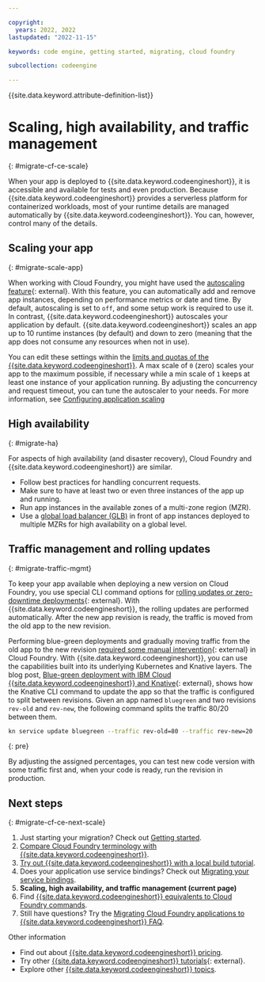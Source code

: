 ```yaml
---

copyright:
  years: 2022, 2022
lastupdated: "2022-11-15"

keywords: code engine, getting started, migrating, cloud foundry

subcollection: codeengine

---
```


{{site.data.keyword.attribute-definition-list}}

# Scaling, high availability, and traffic management
{: #migrate-cf-ce-scale}

When your app is deployed to {{site.data.keyword.codeengineshort}}, it is accessible and available for tests and even production. Because {{site.data.keyword.codeengineshort}} provides a serverless platform for containerized workloads, most of your runtime details are managed automatically by {{site.data.keyword.codeengineshort}}. You can, however, control many of the details.

## Scaling your app
{: #migrate-scale-app}

When working with Cloud Foundry, you might have used the [autoscaling feature](/docs/cloud-foundry-public?topic=cloud-foundry-public-autoscale_cloud_foundry_apps){: external}. With this feature, you can automatically add and remove app instances, depending on performance metrics or date and time. By default, autoscaling is set to `off`, and some setup work is required to use it. In contrast, {{site.data.keyword.codeengineshort}} autoscales your application by default. {{site.data.keyword.codeengineshort}} scales an app up to 10 runtime instances (by default) and down to zero (meaning that the app does not consume any resources when not in use).

You can edit these settings within the [limits and quotas of the {{site.data.keyword.codeengineshort}}](/docs/codeengine?topic=codeengine-limits). A max scale of `0` (zero) scales your app to the maximum possible, if necessary while a min scale of `1` keeps at least one instance of your application running. By adjusting the concurrency and request timeout, you can tune the autoscaler to your needs. For more information, see [Configuring application scaling](/docs/codeengine?topic=codeengine-app-scale)

## High availability
{: #migrate-ha}

For aspects of high availability (and disaster recovery), Cloud Foundry and {{site.data.keyword.codeengineshort}} are similar.

- Follow best practices for handling concurrent requests.
- Make sure to have at least two or even three instances of the app up and running.
- Run app instances in the available zones of a multi-zone region (MZR). 
- Use a [global load balancer (GLB)](/docs/codeengine?topic=codeengine-deploy-multiple-regions) in front of app instances deployed to multiple MZRs for high availability on a global level.

## Traffic management and rolling updates
{: #migrate-traffic-mgmt}

To keep your app available when deploying a new version on Cloud Foundry, you use special CLI command options for [rolling updates or zero-downtime deployments](https://docs.cloudfoundry.org/devguide/deploy-apps/rolling-deploy.html){: external}. With {{site.data.keyword.codeengineshort}}, the rolling updates are performed automatically. After the new app revision is ready, the traffic is moved from the old app to the new revision.

Performing blue-green deployments and gradually moving traffic from the old app to the new revision [required some manual intervention](https://docs.cloudfoundry.org/devguide/deploy-apps/blue-green.html){: external} in Cloud Foundry. With {{site.data.keyword.codeengineshort}}, you can use the capabilities built into its underlying Kubernetes and Knative layers. The blog post, [Blue-green deployment with IBM Cloud {{site.data.keyword.codeengineshort}} and Knative](https://blog.4loeser.net/2022/03/blue-green-deployment-ibm-cloud-code-engine-knative.html){: external}, shows how the Knative CLI command to update the app so that the traffic is configured to split between revisions. Given an app named `bluegreen` and two revisions `rev-old` and `rev-new`, the following command splits the traffic 80/20 between them.

```sh 
kn service update bluegreen --traffic rev-old=80 --traffic rev-new=20
```
{: pre}

By adjusting the assigned percentages, you can test new code version with some traffic first and, when your code is ready, run the revision in production.

## Next steps
{: #migrate-cf-ce-next-scale}

1. Just starting your migration? Check out [Getting started](/docs/codeengine?topic=codeengine-migrate-cf-ce-getstart).
2. [Compare Cloud Foundry terminology with {{site.data.keyword.codeengineshort}}](/docs/codeengine?topic=codeengine-migrate-cf-ce-terms).
3. [Try out {{site.data.keyword.codeengineshort}} with a local build tutorial](/docs/codeengine?topic=codeengine-migrate-cf-ce-local).
4. Does your application use service bindings? Check out [Migrating your service bindings](/docs/codeengine?topic=codeengine-migrate-cf-ce-bind).
5. **Scaling, high availability, and traffic management (current page)**
6. Find [{{site.data.keyword.codeengineshort}} equivalents to Cloud Foundry commands](/docs/codeengine?topic=codeengine-migrate-cf-ce-cmd).
7. Still have questions? Try the [Migrating Cloud Foundry applications to {{site.data.keyword.codeengineshort}} FAQ](/docs/codeengine?topic=codeengine-migrate-cf-ce-faq).

Other information

- Find out about [{{site.data.keyword.codeengineshort}} pricing](/docs/codeengine?topic=codeengine-pricing).
- Try other [{{site.data.keyword.codeengineshort}} tutorials](https://cloud.ibm.com/docs?tab=tutorials&tags=codeengine&page=1&pageSize=20){: external}.
- Explore other [{{site.data.keyword.codeengineshort}} topics](/docs/codeengine?topic=codeengine-learning-paths).

